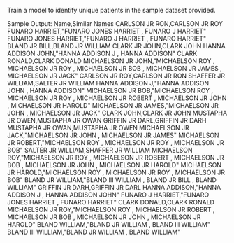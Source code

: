 Train a model to identify unique patients in the sample dataset provided.

Sample Output: 
Name,Similar Names
CARLSON JR RON,CARLSON JR ROY
FUNARO HARRIET,"FUNARO JONES HARRIET , FUNARO J HARRIET"
FUNARO JONES HARRIET,"FUNARO J HARRIET , FUNARO HARRIET"
BLAND JR BILL,BLAND JR WILLIAM
CLARK JR JOHN,CLARK JOHN
HANNA ADDISON JOHN,"HANNA ADDISON J , HANNA ADDISON"
CLARK RONALD,CLARK DONALD
MICHAELSON JR JOHN,"MICHAELSON ROY , MICHAELSON JR ROY , MICHAELSON JR BOB , MICHAELSON JR JAMES , MICHAELSON JR JACK"
CARLSON JR ROY,CARLSON JR RON
SHAFFER JR WILLIAM,SALTER JR WILLIAM
HANNA ADDISON J,"HANNA ADDISON JOHN , HANNA ADDISON"
MICHAELSON JR BOB,"MICHAELSON ROY , MICHAELSON JR ROY , MICHAELSON JR ROBERT , MICHAELSON JR JOHN , MICHAELSON JR HAROLD"
MICHAELSON JR JAMES,"MICHAELSON JR JOHN , MICHAELSON JR JACK"
CLARK JOHN,CLARK JR JOHN
MUSTAPHA JR OWEN,MUSTAPHA JR OWAN
GRIFFIN JR DARL,GRIFFIN JR DARH
MUSTAPHA JR OWAN,MUSTAPHA JR OWEN
MICHAELSON JR JACK,"MICHAELSON JR JOHN , MICHAELSON JR JAMES"
MICHAELSON JR ROBERT,"MICHAELSON ROY , MICHAELSON JR ROY , MICHAELSON JR BOB"
SALTER JR WILLIAM,SHAFFER JR WILLIAM
MICHAELSON ROY,"MICHAELSON JR ROY , MICHAELSON JR ROBERT , MICHAELSON JR BOB , MICHAELSON JR JOHN , MICHAELSON JR HAROLD"
MICHAELSON JR HAROLD,"MICHAELSON ROY , MICHAELSON JR ROY , MICHAELSON JR BOB"
BLAND JR WILLIAM,"BLAND III WILLIAM , BLAND JR BILL , BLAND WILLIAM"
GRIFFIN JR DARH,GRIFFIN JR DARL
HANNA ADDISON,"HANNA ADDISON J , HANNA ADDISON JOHN"
FUNARO J HARRIET,"FUNARO JONES HARRIET , FUNARO HARRIET"
CLARK DONALD,CLARK RONALD
MICHAELSON JR ROY,"MICHAELSON ROY , MICHAELSON JR ROBERT , MICHAELSON JR BOB , MICHAELSON JR JOHN , MICHAELSON JR HAROLD"
BLAND WILLIAM,"BLAND JR WILLIAM , BLAND III WILLIAM"
BLAND III WILLIAM,"BLAND JR WILLIAM , BLAND WILLIAM"
